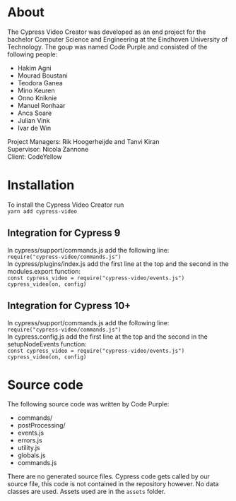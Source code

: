 # About

The Cypress Video Creator was developed as an end project for the bachelor Computer Science and Engineering at the Eindhoven University of Technology. The goup was named Code Purple and consisted of the following people:
 - Hakim Agni
 - Mourad Boustani
 - Teodora Ganea
 - Mino Keuren
 - Onno Kniknie
 - Manuel Ronhaar
 - Anca Soare
 - Julian Vink
 - Ivar de Win

Project Managers: Rik Hoogerheijde and Tanvi Kiran  
Supervisor: Nicola Zannone  
Client: CodeYellow

# Installation

To install the Cypress Video Creator run  
```yarn add cypress-video```

## Integration for Cypress 9

In cypress/support/commands.js add the following line:  
```require("cypress-video/commands.js")```  
In cypress/plugins/index.js add the first line at the top and the second in the modules.export function:  
```const cypress_video = require("cypress-video/events.js")```  
```cypress_video(on, config)```  

## Integration for Cypress 10+

In cypress/support/commands.js add the following line:  
```require("cypress-video/commands.js")```  
In cypress.config.js add the first line at the top and the second in the setupNodeEvents function:  
```const cypress_video = require("cypress-video/events.js")```  
```cypress_video(on, config)```  

# Source code

The following source code was written by Code Purple:  
 - commands/
 - postProcessing/
 - events.js
 - errors.js
 - utility.js
 - globals.js
 - commands.js

There are no generated source files.
Cypress code gets called by our source file, this code is not contained in the repository however. 
No data classes are used. Assets used are in the `assets` folder.
